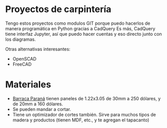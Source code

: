 # Proyectos de carpintería

Tengo estos proyectos como modulos GIT porque puedo hacerlos de manera programática en Python gracias a CadQuery
Es más, CadQuery tiene interfaz Jupyter, así que puedo hacer cuentas y eso directo junto con los diagramas.

Otras alternativas interesantes: 
* OpenSCAD
* FreeCAD
  
# Materiales
* [Barraca Paraná](https://www.barracaparana.com/maderas/materiales-de-carpinteria/paneles-finger-joint/) tienen paneles de 1.22x3.05 de 30mm a 250 dólares, y de 20mm a 160 dólares.
* Se pueden mandar a cortar.
* Tiene un optimizador de cortes también. Sirve para muchos tipos de madera y productos (tienen MDF, etc., y te agregan el tapacanto)